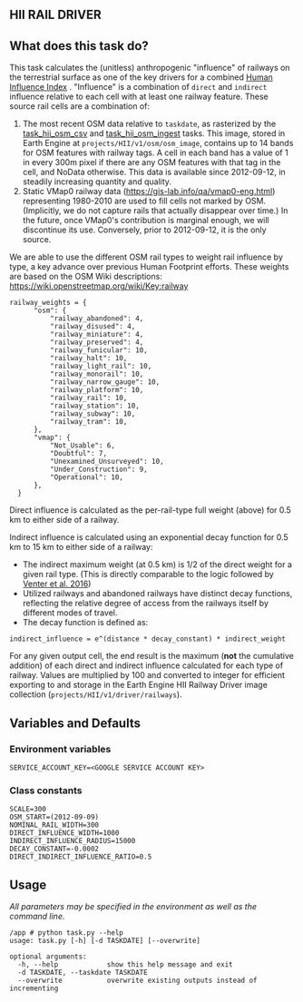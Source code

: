 HII RAIL DRIVER
---------------

## What does this task do?

This task calculates the (unitless) anthropogenic "influence" of railways on the terrestrial surface as one of the key
drivers for a combined [Human Influence Index](https://github.com/SpeciesConservationLandscapes/task_hii_weightedsum)
. "Influence" is a combination of `direct` and `indirect` influence
relative to each cell with at least one railway feature. These source rail cells are a combination of:

1. The most recent OSM data relative to `taskdate`, as rasterized by the
   [task_hii_osm_csv](https://github.com/SpeciesConservationLandscapes/task_hii_osm_csv) and
   [task_hii_osm_ingest](https://github.com/SpeciesConservationLandscapes/task_hii_osm_ingest) tasks. This image,
   stored in Earth Engine at `projects/HII/v1/osm/osm_image`, contains up to 14
   bands for OSM features with railway tags. A cell in each band has a
   value of 1 in every 300m pixel if there are any OSM features with that tag in the cell, and NoData otherwise.
   This data is available since 2012-09-12, in steadily increasing quantity and quality.
2. Static VMap0 railway data (https://gis-lab.info/qa/vmap0-eng.html) representing
   1980-2010 are used to fill cells not marked by OSM. (Implicitly, we do not capture rails that actually disappear
   over time.) In the future, once VMap0's contribution is marginal enough, we will discontinue its use. Conversely,
   prior to 2012-09-12, it is the only source.

We are able to use the different OSM rail types to weight rail influence by type, a key advance over previous Human
Footprint efforts. These weights are based on the OSM Wiki descriptions: https://wiki.openstreetmap.org/wiki/Key:railway


```
railway_weights = {
      "osm": {
          "railway_abandoned": 4,
          "railway_disused": 4,
          "railway_miniature": 4,
          "railway_preserved": 4,
          "railway_funicular": 10,
          "railway_halt": 10,
          "railway_light_rail": 10,
          "railway_monorail": 10,
          "railway_narrow_gauge": 10,
          "railway_platform": 10,
          "railway_rail": 10,
          "railway_station": 10,
          "railway_subway": 10,
          "railway_tram": 10,
      },
      "vmap": {
          "Not_Usable": 6,
          "Doubtful": 7,
          "Unexamined_Unsurveyed": 10,
          "Under_Construction": 9,
          "Operational": 10,
      },
  }
```

Direct influence is calculated as the per-rail-type full weight (above) for 0.5 km to either side of a railway.

Indirect influence is calculated using an exponential decay function for 0.5 km to 15 km to either side of a railway:

- The indirect maximum weight (at 0.5 km) is 1/2 of the direct weight for a given rail type. (This is
  directly comparable to the logic followed by  
  [Venter et al. 2016](https://www.nature.com/articles/sdata201667))
- Utilized railways and abandoned railways have distinct decay functions, reflecting the relative degree of access from
  the railways itself by different modes of travel.
- The decay function is defined as:
```
indirect_influence = e^(distance * decay_constant) * indirect_weight
```

For any given output cell, the end result is the maximum (**not** the cumulative addition) of each direct and indirect
influence calculated for each type of railway. Values are multiplied by 100 and converted to integer for efficient
exporting to and storage in the Earth Engine HII Railway Driver image collection (`projects/HII/v1/driver/railways`).

## Variables and Defaults

### Environment variables
```
SERVICE_ACCOUNT_KEY=<GOOGLE SERVICE ACCOUNT KEY>
```

### Class constants

```
SCALE=300
OSM_START=(2012-09-09)
NOMINAL_RAIL_WIDTH=300
DIRECT_INFLUENCE_WIDTH=1000
INDIRECT_INFLUENCE_RADIUS=15000
DECAY_CONSTANT=-0.0002
DIRECT_INDIRECT_INFLUENCE_RATIO=0.5
```

## Usage

*All parameters may be specified in the environment as well as the command line.*

```
/app # python task.py --help
usage: task.py [-h] [-d TASKDATE] [--overwrite]

optional arguments:
  -h, --help            show this help message and exit
  -d TASKDATE, --taskdate TASKDATE
  --overwrite           overwrite existing outputs instead of incrementing

```
